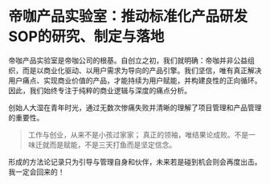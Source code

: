 # 帝咖产品实验室：推动标准化产品研发SOP的研究、制定与落地
帝咖产品实验室是帝咖公司的根基。自创立之初，我们就明确：帝咖并非公益组织，而是以商业化驱动、以用户需求为导向的产品引擎。我们坚信，唯有真正解决用户痛点、实现商业价值的产品，才能持续为用户赋能，并构建良性的正向循环。因此，我们始终专注于纯粹的商业逻辑与深度的痛点分析。

创始人大湿在青年时光，通过无数次惨痛失败并清晰的理解了项目管理和产品管理的重要性。
> 工作与创业，从来不是小孩过家家；
> 真正的领袖，唯结果论成败。不是一味迁就而是赋能，不是三天打鱼而是坚定信念。

形成的方法论记录只为引导与管理自身和伙伴，未来若是碰到机会则会再度出击。我一定会回来的！
